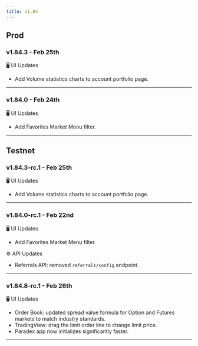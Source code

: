```yaml
---
title: v1.84
---
```


## Prod
### v1.84.3 - Feb 25th
🖥️  UI Updates
* Add Volume statistics charts to account portfolio page.
---
### v1.84.0 - Feb 24th
🖥️  UI Updates
* Add Favorites Market Menu filter.
---

## Testnet
### v1.84.3-rc.1 - Feb 25th
🖥️  UI Updates
* Add Volume statistics charts to account portfolio page.
---
### v1.84.0-rc.1 - Feb 22nd
🖥️  UI Updates
* Add Favorites Market Menu filter.

⚙️ API Updates
* Referrals API: removed `referrals/config` endpoint.
---
### v1.84.8-rc.1 - Feb 26th
🖥️  UI Updates
* Order Book: updated spread value formula for Option and Futures markets to match industry standards.
* TradingView: drag the limit order line to change limit price.
* Paradex app now initializes significantly faster.
---
